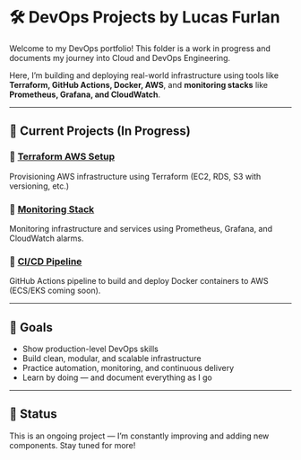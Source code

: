 # 🛠 DevOps Projects by Lucas Furlan

Welcome to my DevOps portfolio! This folder is a work in progress and documents my journey into Cloud and DevOps Engineering.

Here, I’m building and deploying real-world infrastructure using tools like **Terraform, GitHub Actions, Docker, AWS**, and **monitoring stacks** like **Prometheus, Grafana, and CloudWatch**.

---

## 🚧 Current Projects (In Progress)

### 🔹 [Terraform AWS Setup](./terraform_aws_setup/)
Provisioning AWS infrastructure using Terraform (EC2, RDS, S3 with versioning, etc.)

### 🔹 [Monitoring Stack](./monitoring_stack/)
Monitoring infrastructure and services using Prometheus, Grafana, and CloudWatch alarms.

### 🔹 [CI/CD Pipeline](./ci_cd_pipeline/)
GitHub Actions pipeline to build and deploy Docker containers to AWS (ECS/EKS coming soon).

---

## 📌 Goals

- Show production-level DevOps skills  
- Build clean, modular, and scalable infrastructure  
- Practice automation, monitoring, and continuous delivery  
- Learn by doing — and document everything as I go

---

## 🧠 Status

This is an ongoing project — I’m constantly improving and adding new components. Stay tuned for more!


